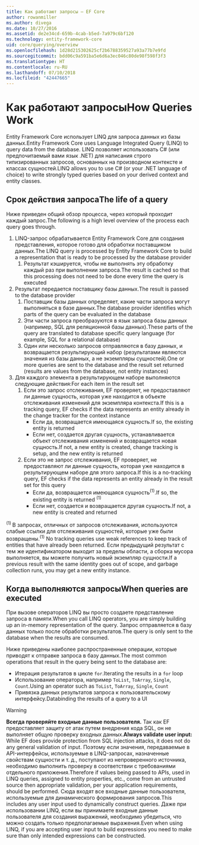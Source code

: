 ```yaml
---
title: Как работают запросы — EF Core
author: rowanmiller
ms.author: divega
ms.date: 10/27/2016
ms.assetid: de2e34cd-659b-4cab-b5ed-7a979c6bf120
ms.technology: entity-framework-core
uid: core/querying/overview
ms.openlocfilehash: 1d28d215302625cf2b6788359527a93a77b7e9fd
ms.sourcegitcommit: bdd06c9a591ba5e6d6a3ec046c80de98f598f3f3
ms.translationtype: HT
ms.contentlocale: ru-RU
ms.lasthandoff: 07/10/2018
ms.locfileid: "42447665"
---
```

# <a name="how-queries-work"></a><span data-ttu-id="e5067-102">Как работают запросы</span><span class="sxs-lookup"><span data-stu-id="e5067-102">How Queries Work</span></span>

<span data-ttu-id="e5067-103">Entity Framework Core использует LINQ для запроса данных из базы данных.</span><span class="sxs-lookup"><span data-stu-id="e5067-103">Entity Framework Core uses Language Integrated Query (LINQ) to query data from the database.</span></span> <span data-ttu-id="e5067-104">LINQ позволяет использовать C# (или предпочитаемый вами язык .NET) для написания строго типизированных запросов, основанных на производном контексте и классах сущностей.</span><span class="sxs-lookup"><span data-stu-id="e5067-104">LINQ allows you to use C# (or your .NET language of choice) to write strongly typed queries based on your derived context and entity classes.</span></span>

## <a name="the-life-of-a-query"></a><span data-ttu-id="e5067-105">Срок действия запроса</span><span class="sxs-lookup"><span data-stu-id="e5067-105">The life of a query</span></span>

<span data-ttu-id="e5067-106">Ниже приведен общий обзор процесса, через который проходит каждый запрос.</span><span class="sxs-lookup"><span data-stu-id="e5067-106">The following is a high level overview of the process each query goes through.</span></span>

1. <span data-ttu-id="e5067-107">LINQ-запрос обрабатывается Entity Framework Core для создания представления, которое готово для обработки поставщиком данных.</span><span class="sxs-lookup"><span data-stu-id="e5067-107">The LINQ query is processed by Entity Framework Core to build a representation that is ready to be processed by the database provider</span></span>
   1. <span data-ttu-id="e5067-108">Результат кэшируется, чтобы не выполнять эту обработку каждый раз при выполнении запроса.</span><span class="sxs-lookup"><span data-stu-id="e5067-108">The result is cached so that this processing does not need to be done every time the query is executed</span></span>
2. <span data-ttu-id="e5067-109">Результат передается поставщику базы данных.</span><span class="sxs-lookup"><span data-stu-id="e5067-109">The result is passed to the database provider</span></span>
   1. <span data-ttu-id="e5067-110">Поставщик базы данных определяет, какие части запроса могут выполняться в базе данных.</span><span class="sxs-lookup"><span data-stu-id="e5067-110">The database provider identifies which parts of the query can be evaluated in the database</span></span>
   2. <span data-ttu-id="e5067-111">Эти части запроса преобразуются в язык запроса базы данных (например, SQL для реляционной базы данных).</span><span class="sxs-lookup"><span data-stu-id="e5067-111">These parts of the query are translated to database specific query language (for example, SQL for a relational database)</span></span>
   3. <span data-ttu-id="e5067-112">Один или несколько запросов отправляются в базу данных, и возвращается результирующий набор (результатами являются значения из базы данных, а не экземпляры сущностей).</span><span class="sxs-lookup"><span data-stu-id="e5067-112">One or more queries are sent to the database and the result set returned (results are values from the database, not entity instances)</span></span>
3. <span data-ttu-id="e5067-113">Для каждого элемента в результирующем наборе выполняются следующие действия:</span><span class="sxs-lookup"><span data-stu-id="e5067-113">For each item in the result set</span></span>
   1. <span data-ttu-id="e5067-114">Если это запрос отслеживания, EF проверяет, не предоставляют ли данные сущность, которая уже находится в объекте отслеживания изменений для экземпляра контекста.</span><span class="sxs-lookup"><span data-stu-id="e5067-114">If this is a tracking query, EF checks if the data represents an entity already in the change tracker for the context instance</span></span>
      * <span data-ttu-id="e5067-115">Если да, возвращается имеющаяся сущность.</span><span class="sxs-lookup"><span data-stu-id="e5067-115">If so, the existing entity is returned</span></span>
      * <span data-ttu-id="e5067-116">Если нет, создается другая сущность, устанавливается объект отслеживания изменений и возвращается новая сущность.</span><span class="sxs-lookup"><span data-stu-id="e5067-116">If not, a new entity is created, change tracking is setup, and the new entity is returned</span></span>
   2. <span data-ttu-id="e5067-117">Если это не запрос отслеживания, EF проверяет, не предоставляют ли данные сущность, которая уже находится в результирующем наборе для этого запроса.</span><span class="sxs-lookup"><span data-stu-id="e5067-117">If this is a no-tracking query, EF checks if the data represents an entity already in the result set for this query</span></span>
      * <span data-ttu-id="e5067-118">Если да, возвращается имеющаяся сущность<sup>(1)</sup>.</span><span class="sxs-lookup"><span data-stu-id="e5067-118">If so, the existing entity is returned <sup>(1)</sup></span></span>
      * <span data-ttu-id="e5067-119">Если нет, создается и возвращается другая сущность.</span><span class="sxs-lookup"><span data-stu-id="e5067-119">If not, a new entity is created and returned</span></span>

<span data-ttu-id="e5067-120"><sup>(1) </sup> В запросах, отличных от запросов отслеживания, используются слабые ссылки для отслеживания сущностей, которые уже были возвращены.</span><span class="sxs-lookup"><span data-stu-id="e5067-120"><sup>(1)</sup> No tracking queries use weak references to keep track of entities that have already been returned.</span></span> <span data-ttu-id="e5067-121">Если предыдущий результат с тем же идентификатором выходит за пределы области, а сборка мусора выполняется, вы можете получить новый экземпляр сущности.</span><span class="sxs-lookup"><span data-stu-id="e5067-121">If a previous result with the same identity goes out of scope, and garbage collection runs, you may get a new entity instance.</span></span>

## <a name="when-queries-are-executed"></a><span data-ttu-id="e5067-122">Когда выполняются запросы</span><span class="sxs-lookup"><span data-stu-id="e5067-122">When queries are executed</span></span>

<span data-ttu-id="e5067-123">При вызове операторов LINQ вы просто создаете представление запроса в памяти.</span><span class="sxs-lookup"><span data-stu-id="e5067-123">When you call LINQ operators, you are simply building up an in-memory representation of the query.</span></span> <span data-ttu-id="e5067-124">Запрос отправляется в базу данных только после обработки результатов.</span><span class="sxs-lookup"><span data-stu-id="e5067-124">The query is only sent to the database when the results are consumed.</span></span>

<span data-ttu-id="e5067-125">Ниже приведены наиболее распространенные операции, которые приводят к отправке запроса в базу данных.</span><span class="sxs-lookup"><span data-stu-id="e5067-125">The most common operations that result in the query being sent to the database are:</span></span>
* <span data-ttu-id="e5067-126">Итерация результатов в цикле `for`.</span><span class="sxs-lookup"><span data-stu-id="e5067-126">Iterating the results in a `for` loop</span></span>
* <span data-ttu-id="e5067-127">Использование оператора, например `ToList`, `ToArray`, `Single`, `Count`.</span><span class="sxs-lookup"><span data-stu-id="e5067-127">Using an operator such as `ToList`, `ToArray`, `Single`, `Count`</span></span>
* <span data-ttu-id="e5067-128">Привязка данных результатов запроса к пользовательскому интерфейсу.</span><span class="sxs-lookup"><span data-stu-id="e5067-128">Databinding the results of a query to a UI</span></span>

> [!WARNING]  
> <span data-ttu-id="e5067-129">**Всегда проверяйте входные данные пользователя.** Так как EF предоставляет защиту от атак путем внедрения кода SQL, он не выполняет общую проверку входных данных.</span><span class="sxs-lookup"><span data-stu-id="e5067-129">**Always validate user input:** While EF does provide protection from SQL injection attacks, it does not do any general validation of input.</span></span> <span data-ttu-id="e5067-130">Поэтому если значения, передаваемые в API-интерфейсы, используемые в LINQ-запросах, назначенные свойствам сущности и т. д., поступают из непроверенного источника, необходимо выполнить проверку в соответствии с требованиями отдельного приложения.</span><span class="sxs-lookup"><span data-stu-id="e5067-130">Therefore if values being passed to APIs, used in LINQ queries, assigned to entity properties, etc., come from an untrusted source then appropriate validation, per your application requirements, should be performed.</span></span> <span data-ttu-id="e5067-131">Сюда входят все входные данные пользователя, используемые для динамического формирования запросов.</span><span class="sxs-lookup"><span data-stu-id="e5067-131">This includes any user input used to dynamically construct queries.</span></span> <span data-ttu-id="e5067-132">Даже при использовании LINQ, если вы принимаете входные данные пользователя для создания выражений, необходимо убедиться, что можно создать только предполагаемые выражения.</span><span class="sxs-lookup"><span data-stu-id="e5067-132">Even when using LINQ, if you are accepting user input to build expressions you need to make sure than only intended expressions can be constructed.</span></span>
